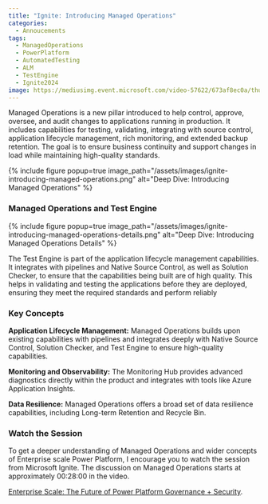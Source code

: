 ```yaml
---
title: "Ignite: Introducing Managed Operations"
categories:
  - Annoucements
tags:
  - ManagedOperations
  - PowerPlatform
  - AutomatedTesting
  - ALM
  - TestEngine
  - Ignite2024
image: https://mediusimg.event.microsoft.com/video-57622/673af8ec0a/thumbnail.jpg?sv=2018-03-28&sr=c&sig=J8TGYhx3D7RbyWqD%2FU1Q1gvq3U3p7B2E4P7CoTL86QA%3D&se=2029-11-20T19%3A34%3A08Z&sp=r
---
```


Managed Operations is a new pillar introduced to help control, approve, oversee, and audit changes to applications running in production. It includes capabilities for testing, validating, integrating with source control, application lifecycle management, rich monitoring, and extended backup retention. The goal is to ensure business continuity and support changes in load while maintaining high-quality standards.

{% include figure popup=true image_path="/assets/images/ignite-introducing-managed-operations.png" alt="Deep Dive: Introducing Managed Operations" %}

### Managed Operations and Test Engine

{% include figure popup=true image_path="/assets/images/ignite-introducing-managed-operations-details.png" alt="Deep Dive: Introducing Managed Operations Details" %}

The Test Engine is part of the application lifecycle management capabilities. It integrates with pipelines and Native Source Control, as well as Solution Checker, to ensure that the capabilities being built are of high quality. This helps in validating and testing the applications before they are deployed, ensuring they meet the required standards and perform reliably

### Key Concepts

**Application Lifecycle Management:**
Managed Operations builds upon existing capabilities with pipelines and integrates deeply with Native Source Control, Solution Checker, and Test Engine to ensure high-quality capabilities.

**Monitoring and Observability:**
The Monitoring Hub provides advanced diagnostics directly within the product and integrates with tools like Azure Application Insights.

**Data Resilience:**
Managed Operations offers a broad set of data resilience capabilities, including Long-term Retention and Recycle Bin.

### Watch the Session

To get a deeper understanding of Managed Operations and wider concepts of Enterprise scale Power Platform, I encourage you to watch the session from Microsoft Ignite. The discussion on Managed Operations starts at approximately 00:28:00 in the video.

[Enterprise Scale: The Future of Power Platform Governance + Security](https://ignite.microsoft.com/en-US/sessions/BRK180).

